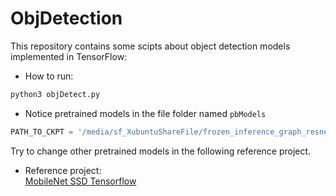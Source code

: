 # ObjDetection
This repository contains some scipts about object detection models implemented in TensorFlow:

* How to run:  
```python
python3 objDetect.py
```

* Notice pretrained models in the file folder named `pbModels`  
```python  
PATH_TO_CKPT = '/media/sf_XubuntuShareFile/frozen_inference_graph_resnet.pb'  
```  
Try to change other pretrained models in the following reference project.

* Reference project:  
[MobileNet SSD Tensorflow](https://github.com/tensorflow/models/tree/master/research/object_detection) 


